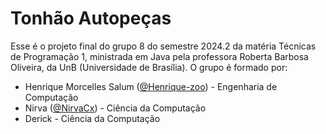 # Tonhão Autopeças
Esse é o projeto final do grupo 8 do semestre 2024.2 da matéria Técnicas de Programação 1, ministrada em Java pela professora Roberta Barbosa Oliveira, da UnB (Universidade de Brasília).
O grupo é formado por:
- Henrique Morcelles Salum ([@Henrique-zoo](https://github.com/Henrique-zoo)) - Engenharia de Computação
- Nirva ([@NirvaCx](https://github.com/NirvaCx)) - Ciência da Computação
- Derick - Ciência da Computação
